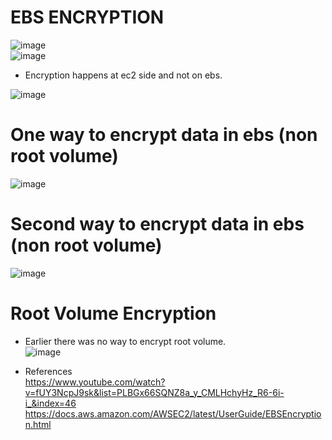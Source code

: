 # EBS ENCRYPTION

![image](https://user-images.githubusercontent.com/85761276/198817333-28e1e63e-0902-4edc-b425-03e1eaee8460.png) <br/>
![image](https://user-images.githubusercontent.com/85761276/198817412-2d5f2146-139a-439a-887c-128a081404e1.png) <br/>

- Encryption happens at ec2 side and not on ebs. <br/>

![image](https://user-images.githubusercontent.com/85761276/198817787-9f544073-b40d-478d-99ab-9be0ef4fc2e1.png) <br/>


# One way to encrypt data in ebs (non root volume) <br/>
![image](https://user-images.githubusercontent.com/85761276/198817831-f676b92a-a637-433d-b015-db061c59dfc3.png)





# Second way to encrypt data in ebs (non root volume) <br/>
![image](https://user-images.githubusercontent.com/85761276/198818027-e409fa2c-a59f-4b60-aeef-8b2e7415c379.png)



# Root Volume Encryption <br/>
- Earlier there was no way to encrypt root volume. <br/>
![image](https://user-images.githubusercontent.com/85761276/198818177-b9691fe5-d668-4fb4-9d41-b0e8d8134389.png)


- References <br/>
  https://www.youtube.com/watch?v=fUY3NcpJ9sk&list=PLBGx66SQNZ8a_y_CMLHchyHz_R6-6i-i_&index=46
  https://docs.aws.amazon.com/AWSEC2/latest/UserGuide/EBSEncryption.html
